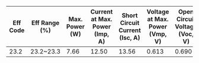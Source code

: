 | **Eff Code** | **Eff Range (%)** | **Max. Power (W)** | **Current at Max. Power (Imp, A)** | **Short Circuit Current (Isc, A)** | **Voltage at Max. Power (Vmp, V)** | **Open Circuit Voltage (Voc, V)** |
|--------------|-------------------|--------------------|-------------------------------------|-------------------------------------|-------------------------------------|------------------------------------|
| 23.2         | 23.2~23.3        | 7.66              | 12.50                              | 13.56                              | 0.613                              | 0.690                             |
